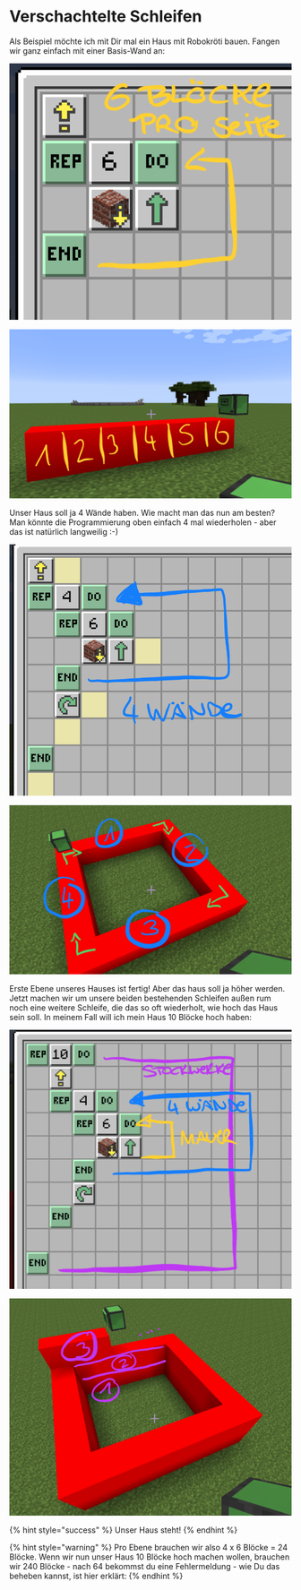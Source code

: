 # Verschachtelte Schleifen

Als Beispiel möchte ich mit Dir mal ein Haus mit Robokröti bauen. Fangen wir ganz einfach mit einer Basis-Wand an:

![Einmal hochfliegen und 6 Bl&#xF6;cke setzen](../../.gitbook/assets/turtle-haus-level-level-1.png)

![Die erste Mauer steht!](../../.gitbook/assets/turtle-haus-level-1-ergebnis.png)

Unser Haus soll ja 4 Wände haben. Wie macht man das nun am besten? Man könnte die Programmierung oben einfach 4 mal wiederholen - aber das ist natürlich langweilig :-\)

![](../../.gitbook/assets/turtle-haus-level-2.png)

![](../../.gitbook/assets/turtle-haus-level-2-ergebnis.png)

Erste Ebene unseres Hauses ist fertig! Aber das haus soll ja höher werden. Jetzt machen wir um unsere beiden bestehenden Schleifen außen rum noch eine weitere Schleife, die das so oft wiederholt, wie hoch das Haus sein soll. In meinem Fall will ich mein Haus 10 Blöcke hoch haben:

![](../../.gitbook/assets/turtle-haus-level-3.png)

![](../../.gitbook/assets/turtle-haus-level-3-ergebnis.png)

{% hint style="success" %}
Unser Haus steht!
{% endhint %}

{% hint style="warning" %}
Pro Ebene brauchen wir also 4 x 6 Blöcke = 24 Blöcke. Wenn wir nun unser Haus 10 Blöcke hoch machen wollen, brauchen wir 240 Blöcke - nach 64 bekommst du eine Fehlermeldung - wie Du das beheben kannst, ist hier erklärt: 
{% endhint %}

